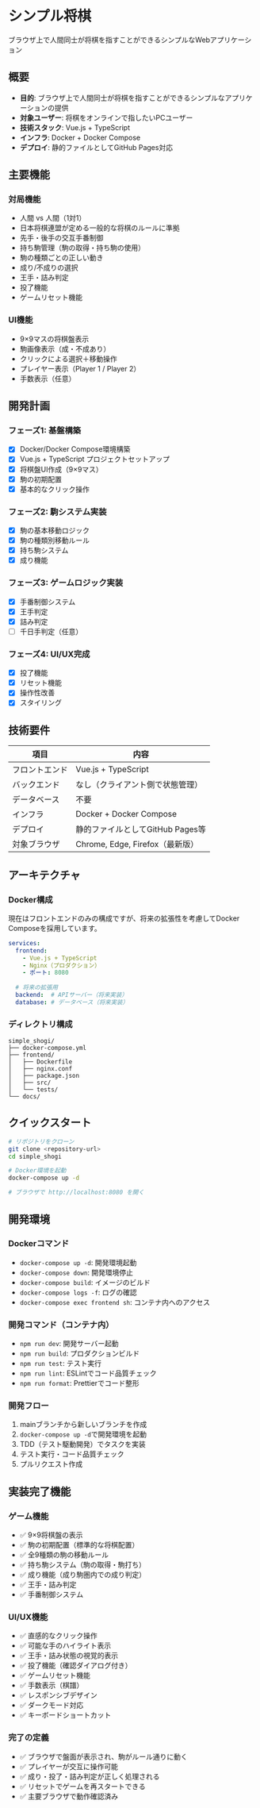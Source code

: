 # シンプル将棋

ブラウザ上で人間同士が将棋を指すことができるシンプルなWebアプリケーション

## 概要

- **目的**: ブラウザ上で人間同士が将棋を指すことができるシンプルなアプリケーションの提供
- **対象ユーザー**: 将棋をオンラインで指したいPCユーザー
- **技術スタック**: Vue.js + TypeScript
- **インフラ**: Docker + Docker Compose
- **デプロイ**: 静的ファイルとしてGitHub Pages対応

## 主要機能

### 対局機能
- 人間 vs 人間（1対1）
- 日本将棋連盟が定める一般的な将棋のルールに準拠
- 先手・後手の交互手番制御
- 持ち駒管理（駒の取得・持ち駒の使用）
- 駒の種類ごとの正しい動き
- 成り/不成りの選択
- 王手・詰み判定
- 投了機能
- ゲームリセット機能

### UI機能
- 9×9マスの将棋盤表示
- 駒画像表示（成・不成あり）
- クリックによる選択＋移動操作
- プレイヤー表示（Player 1 / Player 2）
- 手数表示（任意）

## 開発計画

### フェーズ1: 基盤構築
- [x] Docker/Docker Compose環境構築
- [x] Vue.js + TypeScript プロジェクトセットアップ
- [x] 将棋盤UI作成（9×9マス）
- [x] 駒の初期配置
- [x] 基本的なクリック操作

### フェーズ2: 駒システム実装
- [x] 駒の基本移動ロジック
- [x] 駒の種類別移動ルール
- [x] 持ち駒システム
- [x] 成り機能

### フェーズ3: ゲームロジック実装
- [x] 手番制御システム
- [x] 王手判定
- [x] 詰み判定
- [ ] 千日手判定（任意）

### フェーズ4: UI/UX完成
- [x] 投了機能
- [x] リセット機能
- [x] 操作性改善
- [x] スタイリング

## 技術要件

| 項目 | 内容 |
|------|------|
| フロントエンド | Vue.js + TypeScript |
| バックエンド | なし（クライアント側で状態管理） |
| データベース | 不要 |
| インフラ | Docker + Docker Compose |
| デプロイ | 静的ファイルとしてGitHub Pages等 |
| 対象ブラウザ | Chrome, Edge, Firefox（最新版） |

## アーキテクチャ

### Docker構成

現在はフロントエンドのみの構成ですが、将来の拡張性を考慮してDocker Composeを採用しています。

```yaml
services:
  frontend:
    - Vue.js + TypeScript
    - Nginx（プロダクション）
    - ポート: 8080
  
  # 将来の拡張用
  backend:  # APIサーバー（将来実装）
  database: # データベース（将来実装）
```

### ディレクトリ構成

```
simple_shogi/
├── docker-compose.yml
├── frontend/
│   ├── Dockerfile
│   ├── nginx.conf
│   ├── package.json
│   ├── src/
│   └── tests/
└── docs/
```

## クイックスタート

```bash
# リポジトリをクローン
git clone <repository-url>
cd simple_shogi

# Docker環境を起動
docker-compose up -d

# ブラウザで http://localhost:8080 を開く
```

## 開発環境

### Dockerコマンド
- `docker-compose up -d`: 開発環境起動
- `docker-compose down`: 開発環境停止
- `docker-compose build`: イメージのビルド
- `docker-compose logs -f`: ログの確認
- `docker-compose exec frontend sh`: コンテナ内へのアクセス

### 開発コマンド（コンテナ内）
- `npm run dev`: 開発サーバー起動
- `npm run build`: プロダクションビルド
- `npm run test`: テスト実行
- `npm run lint`: ESLintでコード品質チェック
- `npm run format`: Prettierでコード整形

### 開発フロー
1. mainブランチから新しいブランチを作成
2. `docker-compose up -d`で開発環境を起動
3. TDD（テスト駆動開発）でタスクを実装
4. テスト実行・コード品質チェック
5. プルリクエスト作成

## 実装完了機能

### ゲーム機能
- ✅ 9×9将棋盤の表示
- ✅ 駒の初期配置（標準的な将棋配置）
- ✅ 全9種類の駒の移動ルール
- ✅ 持ち駒システム（駒の取得・駒打ち）
- ✅ 成り機能（成り駒圏内での成り判定）
- ✅ 王手・詰み判定
- ✅ 手番制御システム

### UI/UX機能
- ✅ 直感的なクリック操作
- ✅ 可能な手のハイライト表示
- ✅ 王手・詰み状態の視覚的表示
- ✅ 投了機能（確認ダイアログ付き）
- ✅ ゲームリセット機能
- ✅ 手数表示（棋譜）
- ✅ レスポンシブデザイン
- ✅ ダークモード対応
- ✅ キーボードショートカット

### 完了の定義

- ✅ ブラウザで盤面が表示され、駒がルール通りに動く
- ✅ プレイヤーが交互に操作可能
- ✅ 成り・投了・詰み判定が正しく処理される
- ✅ リセットでゲームを再スタートできる
- ✅ 主要ブラウザで動作確認済み